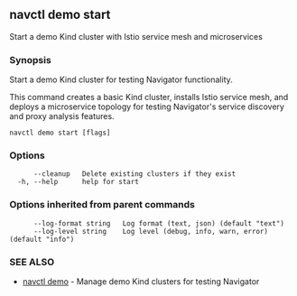 ## navctl demo start

Start a demo Kind cluster with Istio service mesh and microservices

### Synopsis

Start a demo Kind cluster for testing Navigator functionality.

This command creates a basic Kind cluster, installs Istio service mesh, and 
deploys a microservice topology for testing Navigator's service discovery 
and proxy analysis features.

```
navctl demo start [flags]
```

### Options

```
      --cleanup   Delete existing clusters if they exist
  -h, --help      help for start
```

### Options inherited from parent commands

```
      --log-format string   Log format (text, json) (default "text")
      --log-level string    Log level (debug, info, warn, error) (default "info")
```

### SEE ALSO

* [navctl demo](navctl_demo.md)	 - Manage demo Kind clusters for testing Navigator


